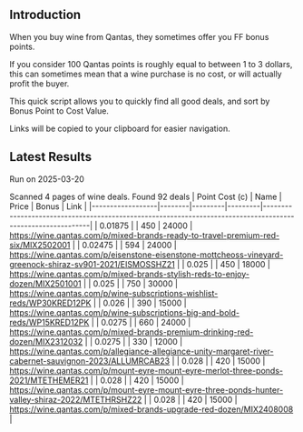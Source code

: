 ## Introduction

When you buy wine from Qantas, they sometimes offer you FF bonus points. 

If you consider 100 Qantas points is roughly equal to between 1 to 3 dollars, this can sometimes mean that a wine purchase is no cost, or will actually profit the buyer.

This quick script allows you to quickly find all good deals, and sort by Bonus Point to Cost Value.

Links will be copied to your clipboard for easier navigation.

## Latest Results

Run on 2025-03-20

Scanned 4 pages of wine deals.
Found 92 deals
|   Point Cost (c) | Name   |   Price |   Bonus | Link                                                                                                       |
|------------------|--------|---------|---------|------------------------------------------------------------------------------------------------------------|
|          0.01875 |        |     450 |   24000 | https://wine.qantas.com/p/mixed-brands-ready-to-travel-premium-red-six/MIX2502001                          |
|          0.02475 |        |     594 |   24000 | https://wine.qantas.com/p/eisenstone-eisenstone-mottcheoss-vineyard-greenock-shiraz-sv901-2021/EISMOSSHZ21 |
|          0.025   |        |     450 |   18000 | https://wine.qantas.com/p/mixed-brands-stylish-reds-to-enjoy-dozen/MIX2501001                              |
|          0.025   |        |     750 |   30000 | https://wine.qantas.com/p/wine-subscriptions-wishlist-reds/WP30KRED12PK                                    |
|          0.026   |        |     390 |   15000 | https://wine.qantas.com/p/wine-subscriptions-big-and-bold-reds/WP15KRED12PK                                |
|          0.0275  |        |     660 |   24000 | https://wine.qantas.com/p/mixed-brands-premium-drinking-red-dozen/MIX2312032                               |
|          0.0275  |        |     330 |   12000 | https://wine.qantas.com/p/allegiance-allegiance-unity-margaret-river-cabernet-sauvignon-2023/ALLUMRCAB23   |
|          0.028   |        |     420 |   15000 | https://wine.qantas.com/p/mount-eyre-mount-eyre-merlot-three-ponds-2021/MTETHEMER21                        |
|          0.028   |        |     420 |   15000 | https://wine.qantas.com/p/mount-eyre-mount-eyre-three-ponds-hunter-valley-shiraz-2022/MTETHRSHZ22          |
|          0.028   |        |     420 |   15000 | https://wine.qantas.com/p/mixed-brands-upgrade-red-dozen/MIX2408008                                        |

